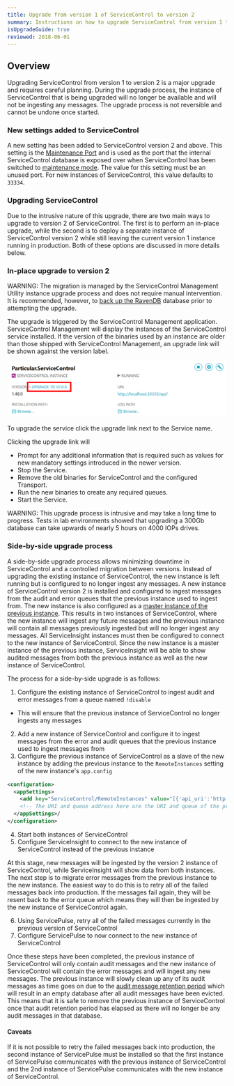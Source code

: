 ```yaml
---
title: Upgrade from version 1 of ServiceControl to version 2
summary: Instructions on how to upgrade ServiceControl from version 1 to 2
isUpgradeGuide: true
reviewed: 2018-06-01
---
```


## Overview

Upgrading ServiceControl from version 1 to version 2 is a major upgrade and requires careful planning. During the upgrade process, the instance of ServiceControl that is being upgraded will no longer be available and will not be ingesting any messages. The upgrade process is not reversible and cannot be undone once started.

### New settings added to ServiceControl

A new setting has been added to ServiceControl version 2 and above. This setting is the [Maintenance Port](/servicecontrol/creating-config-file.md#host-settings-servicecontroldatabasemaintenanceport) and is used as the port that the internal ServiceControl database is exposed over when ServiceControl has been switched to [maintenance mode](/servicecontrol/use-ravendb-studio.md). The value for this setting must be an unused port. For new instances of ServiceControl, this value defaults to `33334`.

### Upgrading ServiceControl

Due to the intrusive nature of this upgrade, there are two main ways to upgrade to version 2 of ServiceControl. The first is to perform an in-place upgrade, while the second is to deploy a separate instance of ServiceControl version 2 while still leaving the current version 1 instance running in production. Both of these options are discussed in more details below.

### In-place upgrade to version 2

WARNING: The migration is managed by the ServiceControl Management Utility instance upgrade process and does not require manual intervention. It is recommended, however, to [back up the RavenDB](/servicecontrol/backup-sc-database.md) database prior to attempting the upgrade.

The upgrade is triggered by the ServiceControl Management application. ServiceControl Management will display the instances of the ServiceControl service installed. If the version of the binaries used by an instance are older than those shipped with ServiceControl Management, an upgrade link will be shown against the version label.

![](management-util-upgrade-link.png 'width=500')

To upgrade the service click the upgrade link next to the Service name.

Clicking the upgrade link will

 * Prompt for any additional information that is required such as values for new mandatory settings introduced in the newer version.
 * Stop the Service.
 * Remove the old binaries for ServiceControl and the configured Transport.
 * Run the new binaries to create any required queues.
 * Start the Service.

WARNING: This upgrade process is intrusive and may take a long time to progress. Tests in lab environments showed that upgrading a 300Gb database can take upwards of nearly 5 hours on 4000 IOPs drives. 

### Side-by-side upgrade process

A side-by-side upgrade process allows minimizing downtime in ServiceControl and a controlled migration between versions. Instead of upgrading the existing instance of ServiceControl, the new instance is left running but is configured to no longer ingest any messages. A new instance of ServiceControl version 2 is installed and configured to ingest messages from the audit and error queues that the previous instance used to ingest from. The new instance is also configured as a [master instance of the previous instance](/servicecontrol/servicecontrol-instances/distributed-instances.md#advanced-scenarios-migration). This results in two instances of ServiceControl, where the new instance will ingest any future messages and the previous instance will contain all messages previously ingested but will no longer ingest any messages. All ServiceInsight instances must then be configured to connect to the new instance of ServiceControl. Since the new instance is a master instance of the previous instance, ServiceInsight will be able to show audited messages from both the previous instance as well as the new instance of ServiceControl.

The process for a side-by-side upgrade is as follows:

1. Configure the existing instance of ServiceControl to ingest audit and error messages from a queue named `!disable`
  * This will ensure that the previous instance of ServiceControl no longer ingests any messages
2. Add a new instance of ServiceControl and configure it to ingest messages from the error and audit queues that the previous instance used to ingest messages from
3. Configure the previous instance of ServiceControl as a slave of the new instance by adding the previous instance to the `RemoteInstances` setting of the new instance's `app.config`

```xml
<configuration>
  <appSettings>
    <add key="ServiceControl/RemoteInstances" value="[{'api_uri':'http://localhost:33333/api', 'queue_address':'Particular.ServiceControl'}]'"/>
    <!-- The URI and queue address here are the URI and queue of the previous instance of ServiceControl -->
  </appSettings>/
</configuration>
```
4. Start both instances of ServiceControl
5. Configure ServiceInsight to connect to the new instance of ServiceControl instead of the previous instance

At this stage, new messages will be ingested by the version 2 instance of ServiceControl, while ServiceInsight will show data from both instances. The next step is to migrate error messages from the previous instance to the new instance. The easiest way to do this is to retry all of the failed messages back into production. If the messages fail again, they will be resent back to the error queue which means they will then be ingested by the new instance of ServiceControl again.

6. Using ServicePulse, retry all of the failed messages currently in the previous version of ServiceControl
7. Configure ServicePulse to now connect to the new instance of ServiceControl

Once these steps have been completed, the previous instance of ServiceControl will only contain audit messages and the new instance of ServiceControl will contain the error messages and will ingest any new messages. The previous instance will slowly clean up any of its audit messages as time goes on due to the [audit message retention period](/servicecontrol/creating-config-file.md#data-retention-servicecontrolauditretentionperiod) which will result in an empty database after all audit messages have been evicted. This means that it is safe to remove the previous instance of ServiceControl once that audit retention period has elapsed as there will no longer be any audit messages in that database.

#### Caveats

If it is not possible to retry the failed messages back into production, the second instance of ServicePulse must be installed so that the first instance of ServicePulse communicates with the previous instance of ServiceControl and the 2nd instance of ServicePulse communicates with the new instance of ServiceControl.

